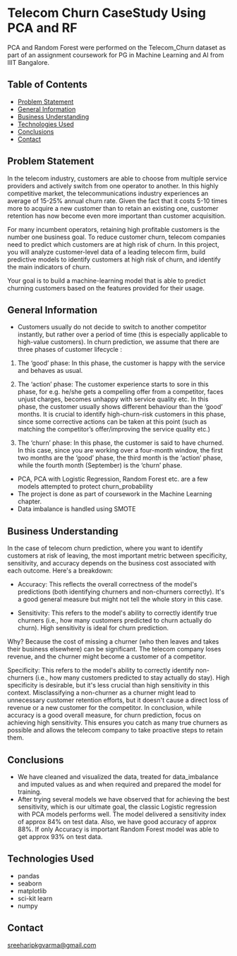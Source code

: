 # Telecom Churn CaseStudy Using PCA and RF
PCA and Random Forest were performed on the Telecom_Churn dataset as part of an assignment coursework for PG in Machine Learning and AI from IIIT Bangalore.


## Table of Contents
* [Problem Statement](#problem-statement)
* [General Information](#general-information)
* [Business Understanding](#business-understanding)
* [Technologies Used](#technologies-used)
* [Conclusions](#conclusions)
* [Contact](#contact)

<!-- You can include any other section that is pertinent to your problem -->

## Problem Statement
In the telecom industry, customers are able to choose from multiple service providers and actively switch from one operator to another. In this highly competitive market, the telecommunications industry experiences an average of 15-25% annual churn rate. Given the fact that it costs 5-10 times more to acquire a new customer than to retain an existing one, customer retention has now become even more important than customer acquisition.

For many incumbent operators, retaining high profitable customers is the number one business goal. To reduce customer churn, telecom companies need to predict which customers are at high risk of churn. In this project, you will analyze customer-level data of a leading telecom firm, build predictive models to identify customers at high risk of churn, and identify the main indicators of churn.

Your goal is to build a machine-learning model that is able to predict churning customers based on the features provided for their usage.



## General Information
- Customers usually do not decide to switch to another competitor instantly, but rather over a period of time (this is especially applicable to high-value customers). In churn prediction, we assume that there are three phases of customer lifecycle :
  
1. The ‘good’ phase: In this phase, the customer is happy with the service and behaves as usual.

2. The ‘action’ phase: The customer experience starts to sore in this phase, for e.g. he/she gets a compelling offer from a competitor, faces unjust charges, becomes unhappy with service quality etc. In this phase, the customer usually shows different behaviour than the ‘good’ months. It is crucial to identify high-churn-risk customers in this phase, since some corrective actions can be taken at this point (such as matching the competitor’s offer/improving the service quality etc.)

3. The ‘churn’ phase: In this phase, the customer is said to have churned. In this case, since you are working over a four-month window, the first two months are the ‘good’ phase, the third month is the ‘action’ phase, while the fourth month (September) is the ‘churn’ phase.


- PCA, PCA with Logistic Regression, Random Forest etc. are a few models attempted to protect churn_probability
- The project is done as part of coursework in the Machine Learning chapter. 
- Data imbalance is handled using SMOTE


<!-- You don't have to answer all the questions - just the ones relevant to your project. -->
## Business Understanding
In the case of telecom churn prediction, where you want to identify customers at risk of leaving, the most important metric between specificity, sensitivity, and accuracy depends on the business cost associated with each outcome. Here's a breakdown:

* Accuracy: This reflects the overall correctness of the model's predictions (both identifying churners and non-churners correctly). It's a good general measure but might not tell the whole story in this case.

* Sensitivity: This refers to the model's ability to correctly identify true churners (i.e., how many customers predicted to churn actually do churn).  High sensitivity is ideal for churn prediction.

Why?  Because the cost of missing a churner (who then leaves and takes their business elsewhere) can be significant.  The telecom company loses revenue, and the churner might become a customer of a competitor.

Specificity: This refers to the model's ability to correctly identify non-churners (i.e., how many customers predicted to stay actually do stay). High specificity is desirable, but it's less crucial than high sensitivity in this context. Misclassifying a non-churner as a churner might lead to unnecessary customer retention efforts, but it doesn't cause a direct loss of revenue or a new customer for the competitor.
In conclusion, while accuracy is a good overall measure, for churn prediction,  focus on achieving high sensitivity.  This ensures you catch as many true churners as possible and allows the telecom company to take proactive steps to retain them.

## Conclusions
* We have cleaned and visualized the data, treated for data_imbalance and imputed values as and when required and prepared the model for training. 
* After trying several models we have observed that for achieving the best sensitivity, which is our ultimate goal, the classic Logistic regression with PCA models performs well. The model delivered a sensitivity index of approx 84% on test data. Also, we have good accuracy of approx 88%. If only Accuracy is important Random Forest model was able to get approx 93% on test data.



## Technologies Used
- pandas
- seaborn
- matplotlib
- sci-kit learn
- numpy

<!-- As the libraries versions keep on changing, it is recommended to mention the version of library used in this project -->

## Contact
sreeharipkgvarma@gmail.com


<!-- Optional -->
<!-- ## License -->
<!-- This project is open source and available under the [... License](). -->

